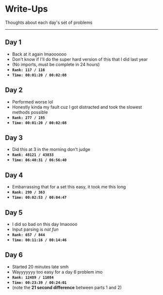 # Write-Ups

Thoughts about each day's set of problems

---

## Day 1
- Back at it again lmaoooooo
- Don't know if I'll do the super hard version of this that I did last year
- (No imports, must be complete in 24 hours)
- **`Rank: 117 / 116`**
- **`Time: 00:01:20 / 00:02:08`**

## Day 2
- Performed worse lol
- Honestly kinda my fault cuz I got distracted and took the slowest methods possible
- **`Rank: 277 / 195`**
- **`Time: 00:01:20 / 00:02:08`**

## Day 3
- Did this at 3 in the morning don't judge
- **`Rank: 48121 / 43833`**
- **`Time: 06:40:31 / 06:56:40`**

## Day 4
- Embarrassing that for a set this easy, it took me this long
- **`Rank: 299 / 363`**
- **`Time: 00:02:53 / 00:04:47`**

## Day 5
- I did so bad on this day lmaoooo
- Input parsing is *not fun*
- **`Rank: 657 / 844`**
- **`Time: 00:11:16 / 00:14:46`**

## Day 6
- Started 20 minutes late smh
- Wayyyyyyy too easy for a day 6 problem imo
- **`Rank: 12489 / 11084`**
- **`Time: 00:23:39 / 00:24:01`**
- (note the **21 second difference** between parts 1 and 2)